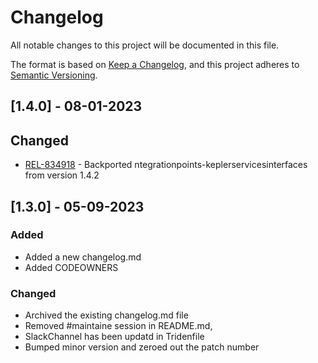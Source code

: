 # Changelog

All notable changes to this project will be documented in this file.

The format is based on [Keep a Changelog](https://keepachangelog.com/en/1.0.0/),
and this project adheres to [Semantic Versioning](https://semver.org/spec/v2.0.0.html).

## [1.4.0]  - 08-01-2023

## Changed
- [REL-834918](https://jira.kcura.com/browse/REL-834918) -  Backported ntegrationpoints-keplerservicesinterfaces from version 1.4.2

## [1.3.0]  - 05-09-2023

### Added

- Added a new changelog.md
- Added CODEOWNERS

### Changed

- Archived the existing changelog.md file
- Removed #maintaine session in README.md, 
- SlackChannel has been updatd in Tridenfile
- Bumped minor version and zeroed out the patch number